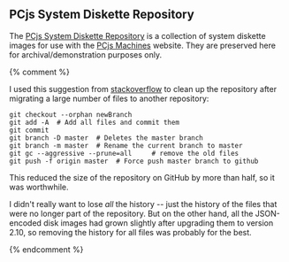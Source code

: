 ## PCjs System Diskette Repository

The [PCjs System Diskette Repository](https://github.com/jeffpar/pcjs-diskettes) is a collection of system diskette images
for use with the [PCjs Machines](https://www.pcjs.org) website.  They are preserved here for archival/demonstration purposes only.

{% comment %}

I used this suggestion from [stackoverflow](https://stackoverflow.com/questions/9683279/make-the-current-commit-the-only-initial-commit-in-a-git-repository) to clean up the repository after migrating a large number of files to another repository:

    git checkout --orphan newBranch
    git add -A  # Add all files and commit them
    git commit
    git branch -D master  # Deletes the master branch
    git branch -m master  # Rename the current branch to master
    git gc --aggressive --prune=all     # remove the old files
    git push -f origin master  # Force push master branch to github

This reduced the size of the repository on GitHub by more than half, so it was worthwhile.

I didn't really want to lose *all* the history -- just the history of the files that were no longer part of the repository.  But on the other hand, all the JSON-encoded disk images had grown slightly after upgrading them to version 2.10, so removing the history for all files was probably for the best.

{% endcomment %}
